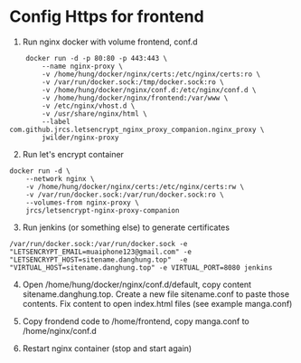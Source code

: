 # Config Https for frontend
1. Run nginx docker with volume frontend, conf.d
```
	docker run -d -p 80:80 -p 443:443 \
	    --name nginx-proxy \
	    -v /home/hung/docker/nginx/certs:/etc/nginx/certs:ro \
	    -v /var/run/docker.sock:/tmp/docker.sock:ro \
	    -v /home/hung/docker/nginx/conf.d:/etc/nginx/conf.d \
	    -v /home/hung/docker/nginx/frontend:/var/www \
	    -v /etc/nginx/vhost.d \
	    -v /usr/share/nginx/html \
	    --label com.github.jrcs.letsencrypt_nginx_proxy_companion.nginx_proxy \
	    jwilder/nginx-proxy

```

2. Run let's encrypt container
```
docker run -d \
    --network nginx \
    -v /home/hung/docker/nginx/certs:/etc/nginx/certs:rw \
    -v /var/run/docker.sock:/var/run/docker.sock:ro \
    --volumes-from nginx-proxy \
    jrcs/letsencrypt-nginx-proxy-companion
```

3. Run jenkins (or something else) to generate certificates
```
/var/run/docker.sock:/var/run/docker.sock -e "LETSENCRYPT_EMAIL=muaiphone123@gmail.com" -e "LETSENCRYPT_HOST=sitename.danghung.top"  -e "VIRTUAL_HOST=sitename.danghung.top" -e VIRTUAL_PORT=8080 jenkins
```

4. Open /home/hung/docker/nginx/conf.d/default, copy content sitename.danghung.top. Create a new file sitename.conf to paste those contents.
Fix content to open index.html files (see example manga.conf)

5. Copy frondend code to /home/frontend, copy manga.conf to /home/nginx/conf.d

6. Restart nginx container (stop and start again)

